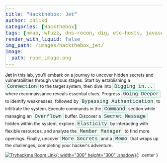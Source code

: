 ```yaml
---
title: "Hackthebox: Jet"
author: c3l1kd
categories: [Hackthebox]
tags: [nmap, wfuzz, dns-recon, dig, etc-hosts, javascript-decoding, fromCharCode, sql-injection, burpsuite, sqlmap, http, ssh, reverse-dns, php, web-fuzzing, authentication-bypass]
render_with_liquid: false
img_path: /images/hackthebox_jet/
image:
  path: room_image.png
---
```



**Jet** In this lab, you'll embark on a journey to uncover hidden secrets and vulnerabilities through various stages. Start by establishing a <code>Connection</code> to the target system, then dive into <code>Digging in...</code> where reconnaissance reveals essential clues. Progress <code>Going Deeper</code> to identify weaknesses, followed by <code>Bypassing Authentication</code> to infiltrate the system. Execute commands in the <code>Command</code> section while managing an <code>Overflown</code> buffer. Discover a <code>Secret Message</code> hidden within the system, explore <code>Elasticity</code> by interacting with flexible resources, and analyze the <code>Member Manager</code> to find more openings. Finally, uncover <code>More Secrets</code> and a <code>Memo</code> that wraps up the challenges, completing your hacker's adventure.

<style>
    code {
  font-family: 'Courier New', Courier, monospace;
  font-size: 1rem;
  color: #1d3557; /* Dark blue color */
  background-color: #f1faee; /* Light greenish-blue background */
  padding: 2px 5px;
  border-radius: 4px;
  border: 1px solid #a8dadc;
  display: inline-block;
}

/* Hover effect for code elements */
code:hover {
  background-color: #a8dadc; /* Slightly darker background on hover */
  color: #ffffff; /* Change text color on hover */
  cursor: pointer;
  transform: scale(1.05); /* Slight zoom-in effect */
  transition: all 0.3s ease-in-out;
}
</style>

[![Tryhackme Room Link](room_image.png){: width="300" height="300" .shadow}](https://tryhackme.com/r/room/mousetrap){: .center }